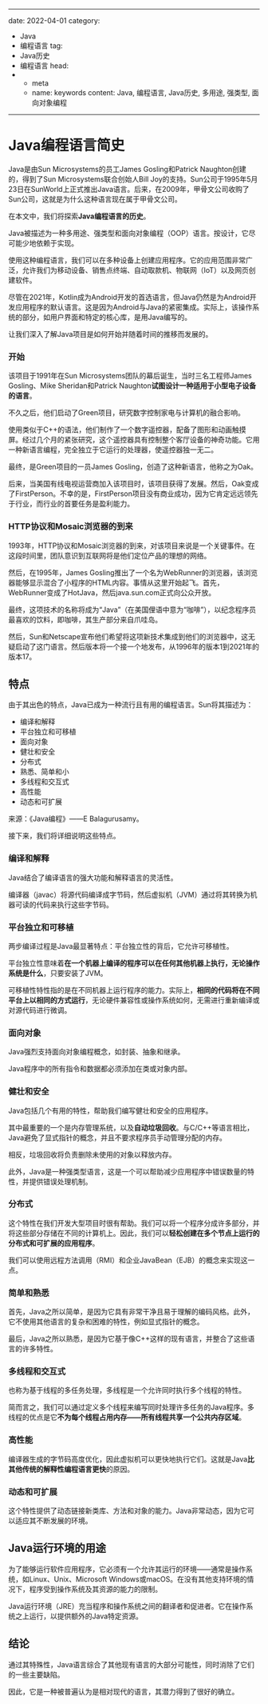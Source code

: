 ---
date: 2022-04-01
category:
  - Java
  - 编程语言
tag:
  - Java历史
  - 编程语言
head:
  - - meta
    - name: keywords
      content: Java, 编程语言, Java历史, 多用途, 强类型, 面向对象编程
------
# Java编程语言简史

Java是由Sun Microsystems的员工James Gosling和Patrick Naughton创建的，得到了Sun Microsystems联合创始人Bill Joy的支持。Sun公司于1995年5月23日在SunWorld上正式推出Java语言。后来，在2009年，甲骨文公司收购了Sun公司，这就是为什么这种语言现在属于甲骨文公司。

在本文中，我们将探索**Java编程语言的历史**。

Java被描述为一种多用途、强类型和面向对象编程（OOP）语言。按设计，它尽可能少地依赖于实现。

使用这种编程语言，我们可以在多种设备上创建应用程序。它的应用范围非常广泛，允许我们为移动设备、销售点终端、自动取款机、物联网（IoT）以及网页创建软件。

尽管在2021年，Kotlin成为Android开发的首选语言，但Java仍然是为Android开发应用程序的默认语言。这是因为Android与Java的紧密集成。实际上，该操作系统的部分，如用户界面和特定的核心库，是用Java编写的。

让我们深入了解Java项目是如何开始并随着时间的推移而发展的。

### 开始
该项目于1991年在Sun Microsystems团队的幕后诞生，当时三名工程师James Gosling、Mike Sheridan和Patrick Naughton**试图设计一种适用于小型电子设备的语言**。

不久之后，他们启动了Green项目，研究数字控制家电与计算机的融合影响。

使用类似于C++的语法，他们制作了一个数字遥控器，配备了图形和动画触摸屏。经过几个月的紧张研究，这个遥控器具有控制整个客厅设备的神奇功能。它用一种新语言编程，完全独立于它运行的处理器，使遥控器独一无二。

最终，是Green项目的一员James Gosling，创造了这种新语言，他称之为Oak。

后来，当美国有线电视运营商加入该项目时，该项目获得了发展。然后，Oak变成了FirstPerson。不幸的是，FirstPerson项目没有商业成功，因为它肯定远远领先于行业，而行业的首要任务是盈利能力。

### HTTP协议和Mosaic浏览器的到来
1993年，HTTP协议和Mosaic浏览器的到来，对该项目来说是一个关键事件。在这段时间里，团队意识到互联网将是他们定位产品的理想的网络。

然后，在1995年，James Gosling推出了一个名为WebRunner的浏览器，该浏览器能够显示混合了小程序的HTML内容。事情从这里开始起飞。首先，WebRunner变成了HotJava，然后java.sun.com正式向公众开放。

最终，这项技术的名称将成为“Java”（在美国俚语中意为“咖啡”），以纪念程序员最喜欢的饮料，即咖啡，其生产部分来自爪哇岛。

然后，Sun和Netscape宣布他们希望将这项新技术集成到他们的浏览器中，这无疑启动了这门语言。然后版本将一个接一个地发布，从1996年的版本1到2021年的版本17。

## 特点
由于其出色的特点，Java已成为一种流行且有用的编程语言。Sun将其描述为：

- 编译和解释
- 平台独立和可移植
- 面向对象
- 健壮和安全
- 分布式
- 熟悉、简单和小
- 多线程和交互式
- 高性能
- 动态和可扩展

来源：《Java编程》——E Balagurusamy。

接下来，我们将详细说明这些特点。

### 编译和解释
Java结合了编译语言的强大功能和解释语言的灵活性。

编译器（javac）将源代码编译成字节码，然后虚拟机（JVM）通过将其转换为机器可读的代码来执行这些字节码。

### 平台独立和可移植
两步编译过程是Java最显著特点：平台独立性的背后，它允许可移植性。

平台独立性意味着**在一个机器上编译的程序可以在任何其他机器上执行，无论操作系统是什么**，只要安装了JVM。

可移植性特性指的是在不同机器上运行程序的能力。实际上，**相同的代码将在不同平台上以相同的方式运行**，无论硬件兼容性或操作系统如何，无需进行重新编译或对源代码进行微调。

### 面向对象
Java强烈支持面向对象编程概念，如封装、抽象和继承。

Java程序中的所有指令和数据都必须添加在类或对象内部。

### 健壮和安全
Java包括几个有用的特性，帮助我们编写健壮和安全的应用程序。

其中最重要的一个是内存管理系统，以及**自动垃圾回收**。与C/C++等语言相比，Java避免了显式指针的概念，并且不要求程序员手动管理分配的内存。

相反，垃圾回收将负责删除未使用的对象以释放内存。

此外，Java是一种强类型语言，这是一个可以帮助减少应用程序中错误数量的特性，并提供错误处理机制。

### 分布式
这个特性在我们开发大型项目时很有帮助。我们可以将一个程序分成许多部分，并将这些部分存储在不同的计算机上。因此，我们可以**轻松创建在多个节点上运行的分布式和可扩展的应用程序**。

我们可以使用远程方法调用（RMI）和企业JavaBean（EJB）的概念来实现这一点。

### 简单和熟悉
首先，Java之所以简单，是因为它具有非常干净且易于理解的编码风格。此外，它不使用其他语言的复杂和困难的特性，例如显式指针的概念。

最后，Java之所以熟悉，是因为它基于像C++这样的现有语言，并整合了这些语言的许多特性。

### 多线程和交互式
也称为基于线程的多任务处理，多线程是一个允许同时执行多个线程的特性。

简而言之，我们可以通过定义多个线程来编写同时处理许多任务的Java程序。多线程的优点是它**不为每个线程占用内存——所有线程共享一个公共内存区域**。

### 高性能
编译器生成的字节码高度优化，因此虚拟机可以更快地执行它们。这就是Java**比其他传统的解释性编程语言更快**的原因。

### 动态和可扩展
这个特性提供了动态链接新类库、方法和对象的能力。Java非常动态，因为它可以适应其不断发展的环境。

## Java运行环境的用途
为了能够运行软件应用程序，它必须有一个允许其运行的环境——通常是操作系统，如Linux、Unix、Microsoft Windows或macOS。在没有其他支持环境的情况下，程序受到操作系统及其资源的能力的限制。

Java运行环境（JRE）充当程序和操作系统之间的翻译者和促进者。它在操作系统之上运行，以提供额外的Java特定资源。

## 结论
通过其特殊性，Java语言综合了其他现有语言的大部分可能性，同时消除了它们的一些主要缺陷。

因此，它是一种被普遍认为是相对现代的语言，其潜力得到了很好的确立。